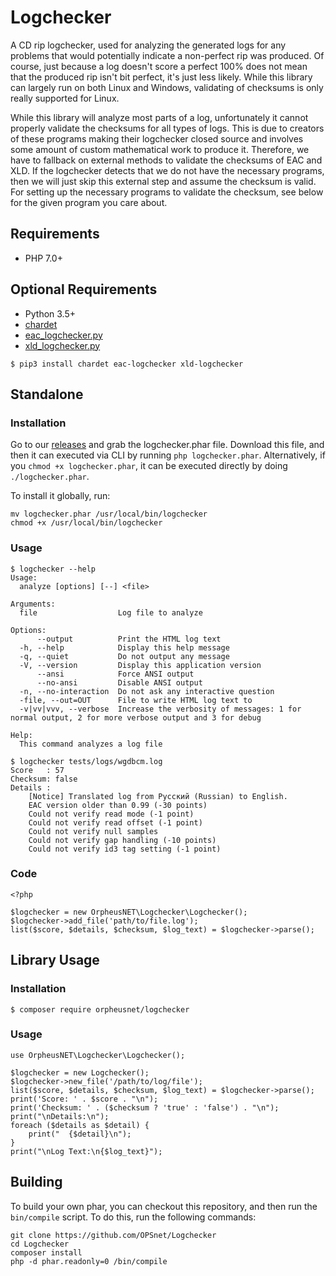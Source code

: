 Logchecker
==========

A CD rip logchecker, used for analyzing the generated logs for any problems that would potentially
indicate a non-perfect rip was produced. Of course, just because a log doesn't score a perfect 100%
does not mean that the produced rip isn't bit perfect, it's just less likely. While this library can
largely run on both Linux and Windows, validating of checksums is only really supported for Linux.

While this library will analyze most parts of a log, unfortunately it cannot properly validate the checksums
for all types of logs. This is due to creators of these programs making their logchecker closed source
and involves some amount of custom mathematical work to produce it. Therefore, we have to fallback on
external methods to validate the checksums of EAC and XLD. If the logchecker detects that we do not have
the necessary programs, then we will just skip this external step and assume the checksum is valid. For
setting up the necessary programs to validate the checksum, see below for the given program you care about.

## Requirements
* PHP 7.0+

## Optional Requirements
* Python 3.5+
* [chardet](https://github.com/chardet/chardet)
* [eac_logchecker.py](https://github.com/OPSnet/eac_logchecker.py)
* [xld_logchecker.py](https://github.com/OPSnet/xld_logchecker.py)

```
$ pip3 install chardet eac-logchecker xld-logchecker
```

## Standalone
### Installation
Go to our [releases](https://github.com/OPSnet/Logchecker/releases) and grab the logchecker.phar
file. Download this file, and then it can executed via CLI by running `php logchecker.phar`.
Alternatively, if you `chmod +x logchecker.phar`, it can be executed directly by doing `./logchecker.phar`.

To install it globally, run:
```
mv logchecker.phar /usr/local/bin/logchecker
chmod +x /usr/local/bin/logchecker
```

### Usage
```
$ logchecker --help
Usage:
  analyze [options] [--] <file>

Arguments:
  file                  Log file to analyze

Options:
      --output          Print the HTML log text
  -h, --help            Display this help message
  -q, --quiet           Do not output any message
  -V, --version         Display this application version
      --ansi            Force ANSI output
      --no-ansi         Disable ANSI output
  -n, --no-interaction  Do not ask any interactive question
  -file, --out=OUT      File to write HTML log text to
  -v|vv|vvv, --verbose  Increase the verbosity of messages: 1 for normal output, 2 for more verbose output and 3 for debug

Help:
  This command analyzes a log file

$ logchecker tests/logs/wgdbcm.log
Score   : 57
Checksum: false
Details :
    [Notice] Translated log from Русский (Russian) to English.
    EAC version older than 0.99 (-30 points)
    Could not verify read mode (-1 point)
    Could not verify read offset (-1 point)
    Could not verify null samples
    Could not verify gap handling (-10 points)
    Could not verify id3 tag setting (-1 point)
```

### Code
```
<?php

$logchecker = new OrpheusNET\Logchecker\Logchecker();
$logchecker->add_file('path/to/file.log');
list($score, $details, $checksum, $log_text) = $logchecker->parse();
```

## Library Usage
### Installation
```
$ composer require orpheusnet/logchecker
```

### Usage
```
use OrpheusNET\Logchecker\Logchecker();

$logchecker = new Logchecker();
$logchecker->new_file('/path/to/log/file');
list($score, $details, $checksum, $log_text) = $logchecker->parse();
print('Score: ' . $score . "\n");
print('Checksum: ' . ($checksum ? 'true' : 'false') . "\n");
print("\nDetails:\n");
foreach ($details as $detail) {
    print("  {$detail}\n");
}
print("\nLog Text:\n{$log_text}");
```

## Building

To build your own phar, you can checkout this repository, and then
run the `bin/compile` script. To do this, run the following commands:
```
git clone https://github.com/OPSnet/Logchecker
cd Logchecker
composer install
php -d phar.readonly=0 /bin/compile
```